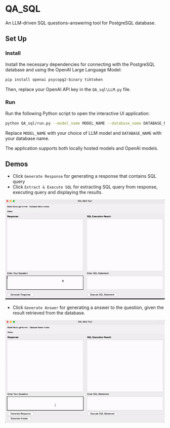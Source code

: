 # QA_SQL
An LLM-driven SQL questions-answering tool for PostgreSQL database. 

## Set Up

### Install

Install the necessary dependencies for connecting with the PostgreSQL database and using the OpenAI Large Language Model:

```bash
pip install openai psycopg2-binary tiktoken
```

Then, replace your OpenAI API key in the `QA_sql\LLM.py` file.

### Run

Run the following Python script to open the interactive UI application:

```bash
python QA_sql/run.py --model_name MODEL_NAME --database_name DATABASE_NAME
```

Replace `MODEL_NAME` with your choice of LLM model and `DATABASE_NAME` with your database name. 

The application supports both locally hosted models and OpenAI models.

## Demos
- Click `Generate Response` for generating a response that contains SQL query
- Click `Extract & Execute SQL` for extracting SQL query from response, executing query and displaying the results. 

![Demos Example 1](assets/videos/demos_1.gif)

- Click `Generate Answer` for generating a answer to the question, given the result retrieved from the database.

![Demos Example 2](assets/videos/demos_2.gif)

